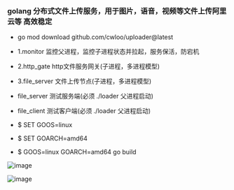 ### golang 分布式文件上传服务，用于图片，语音，视频等文件上传阿里云等 高效稳定

* go mod download github.com/cwloo/uploader@latest

* 1.monitor 监控父进程，监控子进程状态并拉起，服务保活，防宕机

* 2.http_gate http文件服务网关(子进程，多进程模型)

* 3.file_server 文件上传节点(子进程，多进程模型)

* file_server         测试服务端(必须 ./loader 父进程启动)
* file_client         测试客户端(必须 ./loader 父进程启动)

* $ SET GOOS=linux
* $ SET GOARCH=amd64
* $ GOOS=linux GOARCH=amd64 go build


![image](https://github.com/cwloo/gonet/blob/master/tool/res/uploader_client.png)


![image](https://github.com/cwloo/gonet/blob/master/tool/res/uploader_server.png)
